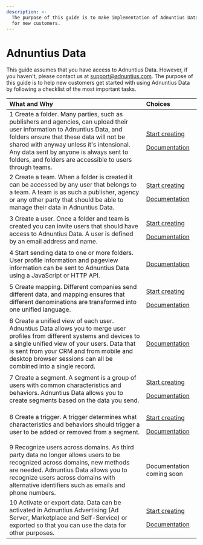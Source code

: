 ```yaml
---
description: >-
  The purpose of this guide is to make implementation of Adnuntius Data easier
  for new customers.
---
```


# Adnuntius Data

This guide assumes that you have access to Adnuntius Data. However, if you haven't, please contact us at [support@adnuntius.com](mailto:support@adnuntius.com). The purpose of this guide is to help new customers get started with using Adnuntius Data by following a checklist of the most important tasks. 

<table>
  <thead>
    <tr>
      <th style="text-align:left">What and Why</th>
      <th style="text-align:left">Choices</th>
    </tr>
  </thead>
  <tbody>
    <tr>
      <td style="text-align:left">1 Create a folder. Many parties, such as publishers and agencies, can
        upload their user information to Adnuntius Data, and folders ensure that
        these data will not be shared with anyway unless it&apos;s intensional.
        Any data sent by anyone is always sent to folders, and folders are accessible
        to users through teams.</td>
      <td style="text-align:left">
        <p><a href="https://admin.adnuntius.com/folders">Start creating</a>
        </p>
        <p><a href="../adnuntius-data/user-interface-guide/segmentation/folders.md">Documentation</a>
        </p>
      </td>
    </tr>
    <tr>
      <td style="text-align:left">2 Create a team. When a folder is created it can be accessed by any user
        that belongs to a team. A team is as such a publisher, agency or any other
        party that should be able to manage their data in Adnuntius Data.</td>
      <td
      style="text-align:left">
        <p><a href="https://admin.adnuntius.com/admin/teams">Start creating</a>
        </p>
        <p><a href="../adnuntius-advertising/admin-ui/admin/users-teams-and-roles.md">Documentation</a>
        </p>
        </td>
    </tr>
    <tr>
      <td style="text-align:left">3 Create a user. Once a folder and team is created you can invite users
        that should have access to Adnuntius Data. A user is defined by an email
        address and name.</td>
      <td style="text-align:left">
        <p><a href="https://admin.adnuntius.com/admin/users">Start creating</a>
        </p>
        <p><a href="../adnuntius-advertising/admin-ui/admin/users-teams-and-roles.md">Documentation</a>
        </p>
      </td>
    </tr>
    <tr>
      <td style="text-align:left">4 Start sending data to one or more folders. User profile information
        and pageview information can be sent to Adnuntius Data using a JavaScript
        or HTTP API.</td>
      <td style="text-align:left"><a href="../adnuntius-data/api-documentation/">Documentation</a>
      </td>
    </tr>
    <tr>
      <td style="text-align:left">5 Create mapping. Different companies send different data, and mapping
        ensures that different denominations are transformed into one unified language.</td>
      <td
      style="text-align:left">
        <p><a href="https://admin.adnuntius.com/mappings">Start creating</a>
        </p>
        <p><a href="../adnuntius-data/user-interface-guide/fields/mappings.md">Documentation</a>
        </p>
        </td>
    </tr>
    <tr>
      <td style="text-align:left">6 Create a unified view of each user. Adnuntius Data allows you to merge
        user profiles from different systems and devices to a single unified view
        of your users. Data that is sent from your CRM and from mobile and desktop
        browser sessions can all be combined into a single record.</td>
      <td style="text-align:left"><a href="../adnuntius-data/api-documentation/javascript/user-synchronisation.md">Documentation</a>
      </td>
    </tr>
    <tr>
      <td style="text-align:left">7 Create a segment. A segment is a group of users with common characteristics
        and behaviors. Adnuntius Data allows you to create segments based on the
        data you send.</td>
      <td style="text-align:left">
        <p><a href="https://admin.adnuntius.com/segments">Start creating</a>
        </p>
        <p><a href="../adnuntius-data/user-interface-guide/segmentation/segments.md">Documentation</a>
        </p>
      </td>
    </tr>
    <tr>
      <td style="text-align:left">8 Create a trigger. A trigger determines what characteristics and behaviors
        should trigger a user to be added or removed from a segment.</td>
      <td style="text-align:left">
        <p><a href="https://admin.adnuntius.com/triggers">Start creating</a>
        </p>
        <p><a href="../adnuntius-data/user-interface-guide/segmentation/triggers.md">Documentation</a>
        </p>
      </td>
    </tr>
    <tr>
      <td style="text-align:left">9 Recognize users across domains. As third party data no longer allows
        users to be recognized across domains, new methods are needed. Adnuntius
        Data allows you to recognize users across domains with alternative identifiers
        such as emails and phone numbers.</td>
      <td style="text-align:left">Documentation coming soon</td>
    </tr>
    <tr>
      <td style="text-align:left">10 Activate or export data. Data can be activated in Adnuntius Advertising
        (Ad Server, Marketplace and Self-Service) or exported so that you can use
        the data for other purposes.</td>
      <td style="text-align:left">
        <p><a href="https://admin.adnuntius.com/admin/data-exports">Start creating</a>
        </p>
        <p><a href="../adnuntius-data/user-interface-guide/admin/data-exports.md">Documentation</a>
        </p>
      </td>
    </tr>
  </tbody>
</table>

